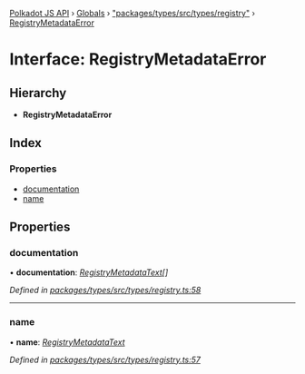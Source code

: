 [Polkadot JS API](../README.md) › [Globals](../globals.md) › ["packages/types/src/types/registry"](../modules/_packages_types_src_types_registry_.md) › [RegistryMetadataError](_packages_types_src_types_registry_.registrymetadataerror.md)

# Interface: RegistryMetadataError

## Hierarchy

* **RegistryMetadataError**

## Index

### Properties

* [documentation](_packages_types_src_types_registry_.registrymetadataerror.md#documentation)
* [name](_packages_types_src_types_registry_.registrymetadataerror.md#name)

## Properties

###  documentation

• **documentation**: *[RegistryMetadataText](_packages_types_src_types_registry_.registrymetadatatext.md)[]*

*Defined in [packages/types/src/types/registry.ts:58](https://github.com/polkadot-js/api/blob/172143f2e/packages/types/src/types/registry.ts#L58)*

___

###  name

• **name**: *[RegistryMetadataText](_packages_types_src_types_registry_.registrymetadatatext.md)*

*Defined in [packages/types/src/types/registry.ts:57](https://github.com/polkadot-js/api/blob/172143f2e/packages/types/src/types/registry.ts#L57)*

